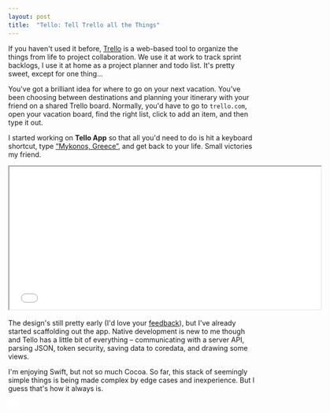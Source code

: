 ```yaml
---
layout: post
title:  "Tello: Tell Trello all the Things"
---
```


If you haven't used it before, [Trello][trello] is a web-based tool to organize the things from life to project collaboration. We use it at work to track sprint backlogs, I use it at home as a project planner and todo list. It's pretty sweet, except for one thing...

You've got a brilliant idea for where to go on your next vacation. You've been choosing between destinations and planning your itinerary with your friend on a shared Trello board. Normally, you'd have to go to `trello.com`, open your vacation board, find the right list, click to add an item, and then type it out.

I started working on **Tello App** so that all you'd need to do is hit a keyboard shortcut, type [“Mykonos, Greece”][wiki-mykonos], and get back to your life. Small victories my friend.

<a href="/images/2014/tello-draft.svg">
<iframe class="large postsvg" width="633" height="290" src="/images/2014/tello-draft.svg"></iframe>
</a>

The design's still pretty early (I'd love your [feedback][twitter]), but I've already started scaffolding out the app. Native development is new to me though and Tello has a little bit of everything – communicating with a server API, parsing JSON, token security, saving data to coredata, and drawing some views.

I'm enjoying Swift, but not so much Cocoa. So far, this stack of seemingly simple things is being made complex by edge cases and inexperience. But I guess that's how it always is.

<img class="no-shadow" src="/images/2014/tello-icon-draft.png" width="20" height="15">

[trello]:http://www.trello.com
[things]:http://culturedcode.com/things/
[omnifocus]:https://www.omnigroup.com/omnifocus
[wiki-mykonos]:http://en.wikipedia.org/wiki/Mykonos
[twitter]:https://twitter.com/pketh
